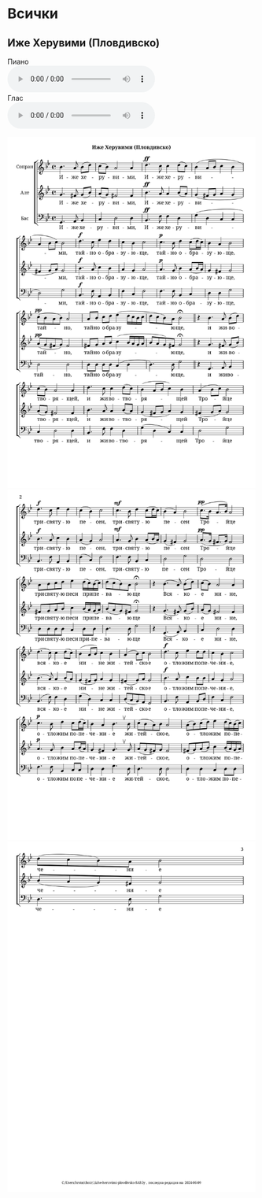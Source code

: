 # Всички

## Иже Херувими (Пловдивско)

  <div class="container">
    <div class="label">Пиано</div>
    <audio class="player" controls>
      <source src="https://github.com/hrstnikolov/choir-sheetmusic/tree/main/assets/audio/izhe-heruvimi-plovdivsko-SAB.mp3" type="audio/mpeg">
      Your browser does not support the audio element.
    </audio>
  </div>

  <div class="container">
    <div class="label">Глас</div>
    <audio class="player" controls>
      <source src="https://github.com/hrstnikolov/choir-sheetmusic/tree/main/assets/audio/izhe-heruvimi-plovdivsko-SAB-voice.mp3" type="audio/mpeg">
      Your browser does not support the audio element.
    </audio>
  </div>

![](assets/images/izhe-heruvimi-plovdivsko-SAB-1.svg)
![](assets/images/izhe-heruvimi-plovdivsko-SAB-2.svg)
![](assets/images/izhe-heruvimi-plovdivsko-SAB-3.svg)